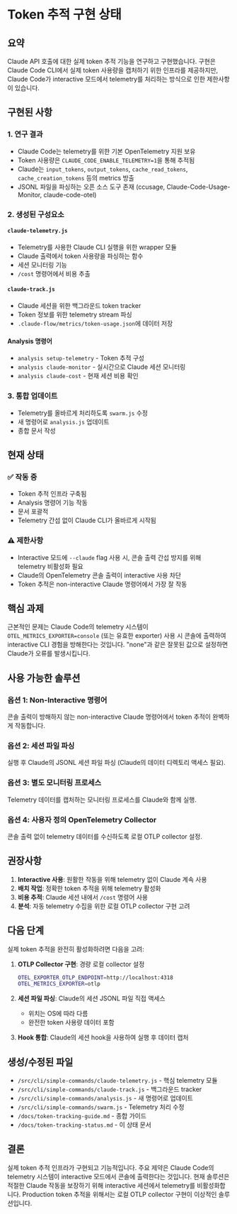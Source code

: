 # Token 추적 구현 상태

## 요약

Claude API 호출에 대한 실제 token 추적 기능을 연구하고 구현했습니다. 구현은 Claude Code CLI에서 실제 token 사용량을 캡처하기 위한 인프라를 제공하지만, Claude Code가 interactive 모드에서 telemetry를 처리하는 방식으로 인한 제한사항이 있습니다.

## 구현된 사항

### 1. 연구 결과
- Claude Code는 telemetry를 위한 기본 OpenTelemetry 지원 보유
- Token 사용량은 `CLAUDE_CODE_ENABLE_TELEMETRY=1`을 통해 추적됨
- Claude는 `input_tokens`, `output_tokens`, `cache_read_tokens`, `cache_creation_tokens` 등의 metrics 방출
- JSONL 파일을 파싱하는 오픈 소스 도구 존재 (ccusage, Claude-Code-Usage-Monitor, claude-code-otel)

### 2. 생성된 구성요소

#### `claude-telemetry.js`
- Telemetry를 사용한 Claude CLI 실행을 위한 wrapper 모듈
- Claude 출력에서 token 사용량을 파싱하는 함수
- 세션 모니터링 기능
- `/cost` 명령어에서 비용 추출

#### `claude-track.js`
- Claude 세션을 위한 백그라운드 token tracker
- Token 정보를 위한 telemetry stream 파싱
- `.claude-flow/metrics/token-usage.json`에 데이터 저장

#### Analysis 명령어
- `analysis setup-telemetry` - Token 추적 구성
- `analysis claude-monitor` - 실시간으로 Claude 세션 모니터링
- `analysis claude-cost` - 현재 세션 비용 확인

### 3. 통합 업데이트
- Telemetry를 올바르게 처리하도록 `swarm.js` 수정
- 새 명령어로 `analysis.js` 업데이트
- 종합 문서 작성

## 현재 상태

### ✅ 작동 중
- Token 추적 인프라 구축됨
- Analysis 명령어 기능 작동
- 문서 포괄적
- Telemetry 간섭 없이 Claude CLI가 올바르게 시작됨

### ⚠️ 제한사항
- Interactive 모드에 `--claude` flag 사용 시, 콘솔 출력 간섭 방지를 위해 telemetry 비활성화 필요
- Claude의 OpenTelemetry 콘솔 출력이 interactive 사용 차단
- Token 추적은 non-interactive Claude 명령어에서 가장 잘 작동

## 핵심 과제

근본적인 문제는 Claude Code의 telemetry 시스템이 `OTEL_METRICS_EXPORTER=console` (또는 유효한 exporter) 사용 시 콘솔에 출력하여 interactive CLI 경험을 방해한다는 것입니다. "none"과 같은 잘못된 값으로 설정하면 Claude가 오류를 발생시킵니다.

## 사용 가능한 솔루션

### 옵션 1: Non-Interactive 명령어
콘솔 출력이 방해하지 않는 non-interactive Claude 명령어에서 token 추적이 완벽하게 작동합니다.

### 옵션 2: 세션 파일 파싱
실행 후 Claude의 JSONL 세션 파일 파싱 (Claude의 데이터 디렉토리 액세스 필요).

### 옵션 3: 별도 모니터링 프로세스
Telemetry 데이터를 캡처하는 모니터링 프로세스를 Claude와 함께 실행.

### 옵션 4: 사용자 정의 OpenTelemetry Collector
콘솔 출력 없이 telemetry 데이터를 수신하도록 로컬 OTLP collector 설정.

## 권장사항

1. **Interactive 사용**: 원활한 작동을 위해 telemetry 없이 Claude 계속 사용
2. **배치 작업**: 정확한 token 추적을 위해 telemetry 활성화
3. **비용 추적**: Claude 세션 내에서 `/cost` 명령어 사용
4. **분석**: 자동 telemetry 수집을 위한 로컬 OTLP collector 구현 고려

## 다음 단계

실제 token 추적을 완전히 활성화하려면 다음을 고려:

1. **OTLP Collector 구현**: 경량 로컬 collector 설정
   ```bash
   OTEL_EXPORTER_OTLP_ENDPOINT=http://localhost:4318
   OTEL_METRICS_EXPORTER=otlp
   ```

2. **세션 파일 파싱**: Claude의 세션 JSONL 파일 직접 액세스
   - 위치는 OS에 따라 다름
   - 완전한 token 사용량 데이터 포함

3. **Hook 통합**: Claude의 세션 hook을 사용하여 실행 후 데이터 캡처

## 생성/수정된 파일

- `/src/cli/simple-commands/claude-telemetry.js` - 핵심 telemetry 모듈
- `/src/cli/simple-commands/claude-track.js` - 백그라운드 tracker
- `/src/cli/simple-commands/analysis.js` - 새 명령어로 업데이트
- `/src/cli/simple-commands/swarm.js` - Telemetry 처리 수정
- `/docs/token-tracking-guide.md` - 종합 가이드
- `/docs/token-tracking-status.md` - 이 상태 문서

## 결론

실제 token 추적 인프라가 구현되고 기능적입니다. 주요 제약은 Claude Code의 telemetry 시스템이 interactive 모드에서 콘솔에 출력한다는 것입니다. 현재 솔루션은 적절한 Claude 작동을 보장하기 위해 interactive 세션에서 telemetry를 비활성화합니다. Production token 추적을 위해서는 로컬 OTLP collector 구현이 이상적인 솔루션입니다.
